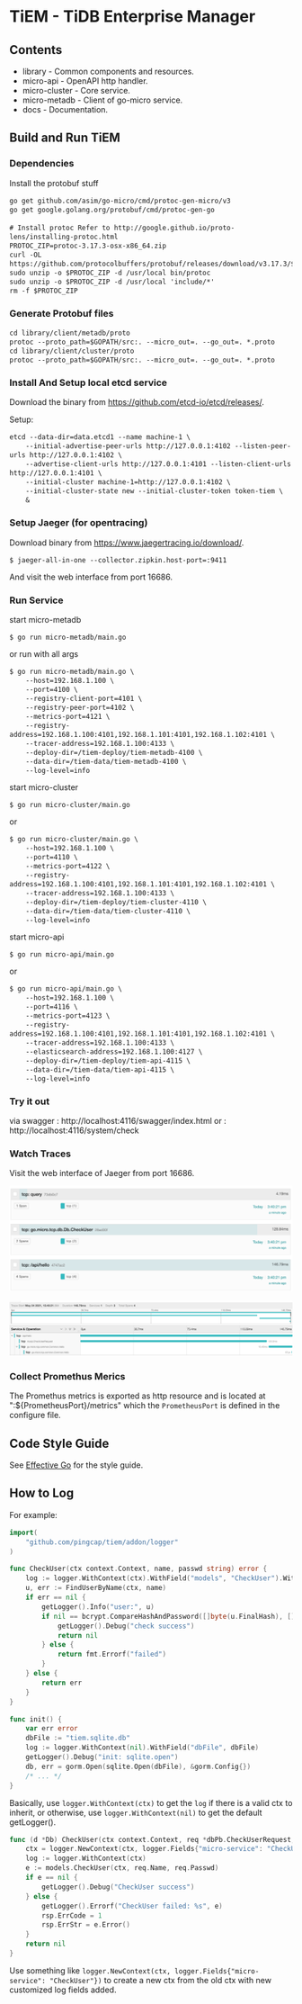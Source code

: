 # TiEM - TiDB Enterprise Manager

## Contents

- library - Common components and resources.
- micro-api - OpenAPI http handler.
- micro-cluster - Core service.
- micro-metadb - Client of go-micro service.
- docs - Documentation.

## Build and Run TiEM

### Dependencies

Install the protobuf stuff

```
go get github.com/asim/go-micro/cmd/protoc-gen-micro/v3
go get google.golang.org/protobuf/cmd/protoc-gen-go

# Install protoc Refer to http://google.github.io/proto-lens/installing-protoc.html
PROTOC_ZIP=protoc-3.17.3-osx-x86_64.zip
curl -OL https://github.com/protocolbuffers/protobuf/releases/download/v3.17.3/$PROTOC_ZIP
sudo unzip -o $PROTOC_ZIP -d /usr/local bin/protoc
sudo unzip -o $PROTOC_ZIP -d /usr/local 'include/*'
rm -f $PROTOC_ZIP
```

### Generate Protobuf files

```
cd library/client/metadb/proto
protoc --proto_path=$GOPATH/src:. --micro_out=. --go_out=. *.proto
cd library/client/cluster/proto
protoc --proto_path=$GOPATH/src:. --micro_out=. --go_out=. *.proto
```

### Install And Setup local etcd service

Download the binary from https://github.com/etcd-io/etcd/releases/.

Setup:

```
etcd --data-dir=data.etcd1 --name machine-1 \
    --initial-advertise-peer-urls http://127.0.0.1:4102 --listen-peer-urls http://127.0.0.1:4102 \
    --advertise-client-urls http://127.0.0.1:4101 --listen-client-urls http://127.0.0.1:4101 \
    --initial-cluster machine-1=http://127.0.0.1:4102 \
    --initial-cluster-state new --initial-cluster-token token-tiem \
    &
```

### Setup Jaeger (for opentracing)

Download binary from https://www.jaegertracing.io/download/.

```shell
$ jaeger-all-in-one --collector.zipkin.host-port=:9411
```

And visit the web interface from port 16686.

### Run Service

start micro-metadb
```shell
$ go run micro-metadb/main.go
```
or run with all args
```shell
$ go run micro-metadb/main.go \
    --host=192.168.1.100 \
    --port=4100 \
    --registry-client-port=4101 \
    --registry-peer-port=4102 \
    --metrics-port=4121 \
    --registry-address=192.168.1.100:4101,192.168.1.101:4101,192.168.1.102:4101 \
    --tracer-address=192.168.1.100:4133 \
    --deploy-dir=/tiem-deploy/tiem-metadb-4100 \
    --data-dir=/tiem-data/tiem-metadb-4100 \
    --log-level=info
```

start micro-cluster
```shell
$ go run micro-cluster/main.go
```
or
```shell
$ go run micro-cluster/main.go \
    --host=192.168.1.100 \
    --port=4110 \
    --metrics-port=4122 \
    --registry-address=192.168.1.100:4101,192.168.1.101:4101,192.168.1.102:4101 \
    --tracer-address=192.168.1.100:4133 \
    --deploy-dir=/tiem-deploy/tiem-cluster-4110 \
    --data-dir=/tiem-data/tiem-cluster-4110 \
    --log-level=info
```

start micro-api
```shell
$ go run micro-api/main.go
```
or
```shell
$ go run micro-api/main.go \
    --host=192.168.1.100 \
    --port=4116 \
    --metrics-port=4123 \
    --registry-address=192.168.1.100:4101,192.168.1.101:4101,192.168.1.102:4101 \
    --tracer-address=192.168.1.100:4133 \
    --elasticsearch-address=192.168.1.100:4127 \
    --deploy-dir=/tiem-deploy/tiem-api-4115 \
    --data-dir=/tiem-data/tiem-api-4115 \
    --log-level=info
```

### Try it out
via swagger : http://localhost:4116/swagger/index.html
or : http://localhost:4116/system/check

### Watch Traces

Visit the web interface of Jaeger from port 16686.

![opentrace1](docs/img/opentrace1.png)

![opentrace2](docs/img/opentrace2.png)

### Collect Promethus Merics

The Promethus metrics is exported as http resource and is located at ":${PrometheusPort}/metrics" which the `PrometheusPort` is defined in the configure file.

## Code Style Guide

See [Effective Go](https://golang.org/doc/effective_go) for the style guide.

## How to Log

For example:

```go
import(
	"github.com/pingcap/tiem/addon/logger"
)
```

```go
func CheckUser(ctx context.Context, name, passwd string) error {
	log := logger.WithContext(ctx).WithField("models", "CheckUser").WithField("name", name)
	u, err := FindUserByName(ctx, name)
	if err == nil {
		getLogger().Info("user:", u)
		if nil == bcrypt.CompareHashAndPassword([]byte(u.FinalHash), []byte(u.Salt+passwd)) {
			getLogger().Debug("check success")
			return nil
		} else {
			return fmt.Errorf("failed")
		}
	} else {
		return err
	}
}
```

```go
func init() {
    var err error
    dbFile := "tiem.sqlite.db"
    log := logger.WithContext(nil).WithField("dbFile", dbFile)
    getLogger().Debug("init: sqlite.open")
    db, err = gorm.Open(sqlite.Open(dbFile), &gorm.Config{})
    /* ... */
}
```

Basically, use `logger.WithContext(ctx)` to get the `log` if there is a valid ctx to inherit, or otherwise, use `logger.WithContext(nil)` to get the default getLogger().

```go
func (d *Db) CheckUser(ctx context.Context, req *dbPb.CheckUserRequest, rsp *dbPb.CheckUserResponse) error {
	ctx = logger.NewContext(ctx, logger.Fields{"micro-service": "CheckUser"})
	log := logger.WithContext(ctx)
	e := models.CheckUser(ctx, req.Name, req.Passwd)
	if e == nil {
		getLogger().Debug("CheckUser success")
	} else {
		getLogger().Errorf("CheckUser failed: %s", e)
		rsp.ErrCode = 1
		rsp.ErrStr = e.Error()
	}
	return nil
}
```

Use something like `logger.NewContext(ctx, logger.Fields{"micro-service": "CheckUser"})` to create a new ctx from the old ctx with new customized log fields added.
